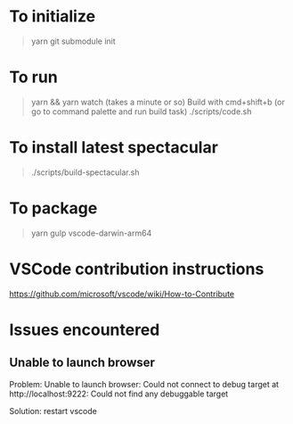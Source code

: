 # To initialize

> yarn
> git submodule init

# To run

> yarn && yarn watch (takes a minute or so)
> Build with cmd+shift+b (or go to command palette and run build task)
> ./scripts/code.sh

# To install latest spectacular

> ./scripts/build-spectacular.sh

# To package

> yarn gulp vscode-darwin-arm64

# VSCode contribution instructions

https://github.com/microsoft/vscode/wiki/How-to-Contribute

# Issues encountered

## Unable to launch browser

Problem: Unable to launch browser: Could not connect to debug target at http://localhost:9222: Could not find any debuggable target

Solution: restart vscode

